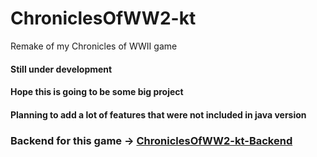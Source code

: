 # ChroniclesOfWW2-kt
Remake of my Chronicles of WWII game
#### Still under development
#### Hope this is going to be some big project
#### Planning to add a lot of features that were not included in java version

### Backend for this game -> [ChroniclesOfWW2-kt-Backend](https://github.com/kursor1337/ChroniclesOfWW2-kt-Backend)
